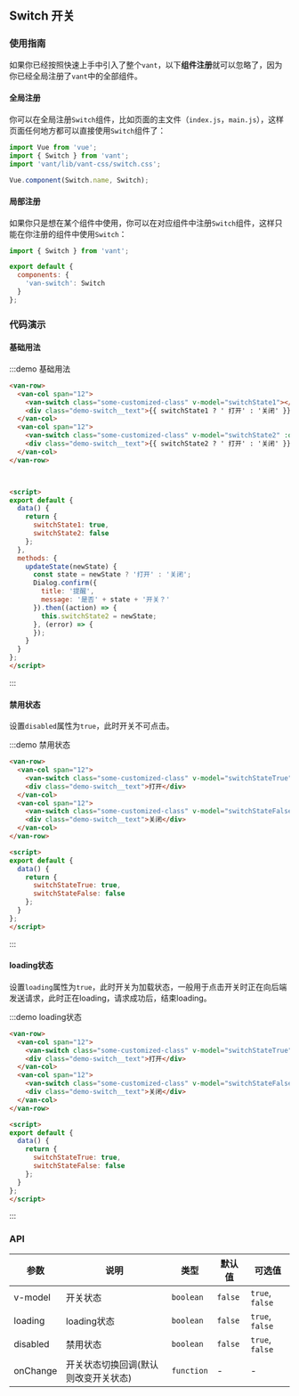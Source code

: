<style>
  @component-namespace demo {
    @b switch {
      .van-switch {
        float: left;
        margin: 0 15px;
      }

      @e text {
        display: inline-block;
        line-height: 32px;
        float: left;
        font-size: 14px;
        color: #333;
      }
    }
  }
</style>

<script>
import Dialog from 'packages/dialog';

export default {
  data() {
    return {
      switchState1: true,
      switchState2: false,
      switchStateTrue: true,
      switchStateFalse: false
    };
  },
  methods: {
    updateState(newState) {
      const state = newState ? '打开' : '关闭';
      Dialog.confirm({
        title: '提醒',
        message: '是否' + state + '开关？'
      }).then((action) => {
        this.switchState2 = newState;
      }, (error) => {});
    }
  }
};  
</script>

## Switch 开关

### 使用指南

如果你已经按照快速上手中引入了整个`vant`，以下**组件注册**就可以忽略了，因为你已经全局注册了`vant`中的全部组件。

#### 全局注册

你可以在全局注册`Switch`组件，比如页面的主文件（`index.js`，`main.js`），这样页面任何地方都可以直接使用`Switch`组件了：

```js
import Vue from 'vue';
import { Switch } from 'vant';
import 'vant/lib/vant-css/switch.css';

Vue.component(Switch.name, Switch);
```

#### 局部注册

如果你只是想在某个组件中使用，你可以在对应组件中注册`Switch`组件，这样只能在你注册的组件中使用`Switch`：

```js
import { Switch } from 'vant';

export default {
  components: {
    'van-switch': Switch
  }
};
```

### 代码演示

#### 基础用法

:::demo 基础用法
```html
<van-row>
  <van-col span="12">
    <van-switch class="some-customized-class" v-model="switchState1"></van-switch>
    <div class="demo-switch__text">{{ switchState1 ? ' 打开' : '关闭' }}</div>
  </van-col>
  <van-col span="12">
    <van-switch class="some-customized-class" v-model="switchState2" :on-change="updateState"></van-switch>
    <div class="demo-switch__text">{{ switchState2 ? ' 打开' : '关闭' }}</div>
  </van-col>
</van-row>



<script>
export default {
  data() {
    return {
      switchState1: true,
      switchState2: false
    };
  },
  methods: {
    updateState(newState) {
      const state = newState ? '打开' : '关闭';
      Dialog.confirm({
        title: '提醒',
        message: '是否' + state + '开关？'
      }).then((action) => {
        this.switchState2 = newState;
      }, (error) => {
      });
    }
  }
};  
</script>
```
:::

#### 禁用状态

设置`disabled`属性为`true`，此时开关不可点击。

:::demo 禁用状态
```html
<van-row>
  <van-col span="12">
    <van-switch class="some-customized-class" v-model="switchStateTrue" :disabled="true"></van-switch>
    <div class="demo-switch__text">打开</div>
  </van-col>
  <van-col span="12">
    <van-switch class="some-customized-class" v-model="switchStateFalse" :disabled="true"></van-switch>
    <div class="demo-switch__text">关闭</div>
  </van-col>
</van-row>

<script>
export default {
  data() {
    return {
      switchStateTrue: true,
      switchStateFalse: false
    };
  }
};  
</script>
```
:::

#### loading状态

设置`loading`属性为`true`，此时开关为加载状态，一般用于点击开关时正在向后端发送请求，此时正在loading，请求成功后，结束loading。

:::demo loading状态
```html
<van-row>
  <van-col span="12">
    <van-switch class="some-customized-class" v-model="switchStateTrue" :loading="true"></van-switch>
    <div class="demo-switch__text">打开</div>
  </van-col>
  <van-col span="12">
    <van-switch class="some-customized-class" v-model="switchStateFalse" :loading="true"></van-switch>
    <div class="demo-switch__text">关闭</div>
  </van-col>
</van-row>

<script>
export default {
  data() {
    return {
      switchStateTrue: true,
      switchStateFalse: false
    };
  }
};  
</script>
```
:::

### API

| 参数       | 说明      | 类型       | 默认值       | 可选值       |
|-----------|-----------|-----------|-------------|-------------|
| v-model | 开关状态 | `boolean`  | `false`          | `true`, `false`    |
| loading | loading状态 | `boolean`  | `false`          | `true`, `false`    |
| disabled | 禁用状态 | `boolean`  | `false`          | `true`, `false`    |
| onChange | 开关状态切换回调(默认则改变开关状态) | `function`  | -          | - |
